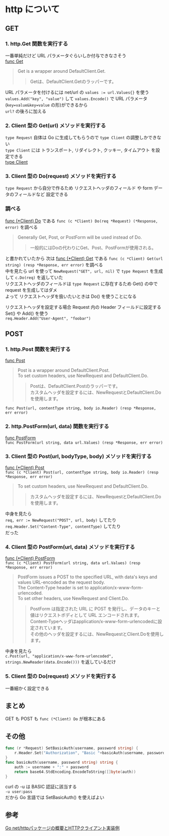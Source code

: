 # http について
## GET
### 1. http.Get 関数を実行する
一番単純だけど URL パラメータぐらいしか付与できなさそう  
[func Get](https://pkg.go.dev/net/http@go1.17.8#Get)  
>Get is a wrapper around DefaultClient.Get.  
>>Getは、DefaultClient.Getのラッパーです。  

URL パラメータを付けるには net/url の `values := url.Values{}` を使う  
`values.Add("key", "value")` して `values.Encode()` で URL パラメータ(`key=value&key=value` の形)ができるから  
`url?` の後ろに加える  
### 2. Client 型の Get(url) メソッドを実行する
`type Request` 自体は Go に生成してもらうので `type Client` の調整しかできない  
`type Client` には トランスポート, リダイレクト, クッキー, タイムアウト を設定できる  
[type Client](https://pkg.go.dev/net/http@go1.17.8#Client)  
### 3. Client 型の Do(request) メソッドを実行する
`type Request` から自分で作るため リクエストヘッダのフィールド や form データのフィールドなど 設定できる  

### 調べる
[func (*Client) Do](https://pkg.go.dev/net/http@go1.17.8#Client.Do) である `func (c *Client) Do(req *Request) (*Response, error)` を調べる  
>Generally Get, Post, or PostForm will be used instead of Do.  
>>一般的にはDoの代わりにGet、Post、PostFormが使用される。  

と書かれていたから 次は [func (*Client) Get](https://pkg.go.dev/net/http@go1.17.8#Client.Get) である `func (c *Client) Get(url string) (resp *Response, err error)` を調べる  
中を見たら url を使って `NewRequest("GET", url, nil)` で `type Request` を生成して `c.Do(req)` を返していた  
リクエストヘッダのフィールドは `type Request` に存在するため Get() の中で request を生成してはダメ  
よって リクエストヘッダを扱いたいときは Do() を使うことになる  

リクエストヘッダを設定する場合 Request 内の Header フィールドに設定する  
Set() や Add() を使う  
`req.Header.Add("User-Agent", "foobar")`

## POST
### 1. http.Post 関数を実行する
[func Post](https://pkg.go.dev/net/http@go1.17.8#Post)  
>Post is a wrapper around DefaultClient.Post.  
>To set custom headers, use NewRequest and DefaultClient.Do.  
>>Postは、DefaultClient.Postのラッパーです。  
>>カスタムヘッダを設定するには、NewRequestとDefaultClient.Doを使用します。  

`func Post(url, contentType string, body io.Reader) (resp *Response, err error)`  
### 2. http.PostForm(url, data) 関数を実行する
[func PostForm](https://pkg.go.dev/net/http@go1.17.8#PostForm)  
`func PostForm(url string, data url.Values) (resp *Response, err error)`  
### 3. Client 型の Post(url, bodyType, body) メソッドを実行する
[func (*Client) Post](https://pkg.go.dev/net/http@go1.17.8#Client.Post)  
`func (c *Client) Post(url, contentType string, body io.Reader) (resp *Response, err error)`  
>To set custom headers, use NewRequest and DefaultClient.Do.  
>>カスタムヘッダを設定するには、NewRequestとDefaultClient.Doを使用します。  

中身を見たら  
`req, err := NewRequest("POST", url, body)` してたり  
`req.Header.Set("Content-Type", contentType)` してたり  
だった
### 4. Client 型の PostForm(url, data) メソッドを実行する
[func (*Client) PostForm](https://pkg.go.dev/net/http@go1.17.8#Client.PostForm)  
`func (c *Client) PostForm(url string, data url.Values) (resp *Response, err error)`  

>PostForm issues a POST to the specified URL, with data's keys and values URL-encoded as the request body.  
>The Content-Type header is set to application/x-www-form-urlencoded.  
>To set other headers, use NewRequest and Client.Do.  
>>PostForm は指定された URL に POST を発行し、データのキーと値はリクエストボディとして URL エンコードされます。  
>>Content-Typeヘッダはapplication/x-www-form-urlencodedに設定されています。  
>>その他のヘッダを設定するには、NewRequestとClient.Doを使用します。  

中身を見たら  
`c.Post(url, "application/x-www-form-urlencoded", strings.NewReader(data.Encode()))` を返しているだけ  
### 5. Client 型の Do(request) メソッドを実行する
一番細かく設定できる  

## まとめ
GET も POST も `func (*Client) Do` が根本にある  

## その他
```Go
func (r *Request) SetBasicAuth(username, password string) {
	r.Header.Set("Authorization", "Basic "+basicAuth(username, password))
}
func basicAuth(username, password string) string {
	auth := username + ":" + password
	return base64.StdEncoding.EncodeToString([]byte(auth))
}
```

curl の -u は BASIC 認証に該当する  
`-u user:pass`  
だから Go 言語では SetBasicAuth() を使えばよい  

## 参考
[Go net/httpパッケージの概要とHTTPクライアント実装例](https://qiita.com/jpshadowapps/items/463b2623209479adcd88)  
